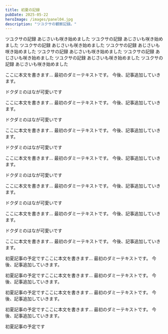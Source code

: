 ```yaml
---
title: 初夏の記録
pubDate: 2025-05-22
heroImage: /images/panel04.jpg
description: "ツユクサの観察記録。"
---
```



ツユクサの記録
あじさいも咲き始めました
ツユクサの記録
あじさいも咲き始めました
ツユクサの記録
あじさいも咲き始めました
ツユクサの記録
あじさいも咲き始めました
ツユクサの記録
あじさいも咲き始めました
ツユクサの記録
あじさいも咲き始めました
ツユクサの記録
あじさいも咲き始めました
ツユクサの記録
あじさいも咲き始めました

ここに本文を書きます…
最初のダミーテキストです。
今後、記事追加していきます。

ドクダミのはなが可愛いです

ここに本文を書きます…
最初のダミーテキストです。
今後、記事追加していきます。

ドクダミのはなが可愛いです

ここに本文を書きます…
最初のダミーテキストです。
今後、記事追加していきます。

ドクダミのはなが可愛いです

ここに本文を書きます…
最初のダミーテキストです。
今後、記事追加していきます。

ドクダミのはなが可愛いです

ここに本文を書きます…
最初のダミーテキストです。
今後、記事追加していきます。

ドクダミのはなが可愛いです

ここに本文を書きます…
最初のダミーテキストです。
今後、記事追加していきます。

ドクダミのはなが可愛いです

ここに本文を書きます…
最初のダミーテキストです。
今後、記事追加していきます。


初夏記事の予定ですここに本文を書きます…
最初のダミーテキストです。
今後、記事追加していきます。


初夏記事の予定ですここに本文を書きます…
最初のダミーテキストです。
今後、記事追加していきます。


初夏記事の予定ですここに本文を書きます…
最初のダミーテキストです。
今後、記事追加していきます。


初夏記事の予定ですここに本文を書きます…
最初のダミーテキストです。
今後、記事追加していきます。


初夏記事の予定です